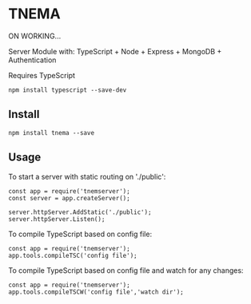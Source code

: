 # TNEMA

ON WORKING...

Server Module with: TypeScript + Node + Express + MongoDB + Authentication

Requires TypeScript

`npm install typescript --save-dev`

## Install

`npm install tnema --save`

## Usage

To start a server with static routing on './public':

```
const app = require('tnemserver');
const server = app.createServer();

server.httpServer.AddStatic('./public');
server.httpServer.Listen();
```

To compile TypeScript based on config file:

```
const app = require('tnemserver');
app.tools.compileTSC('config file');
```


To compile TypeScript based on config file and watch for any changes:

```
const app = require('tnemserver');
app.tools.compileTSCW('config file','watch dir');
```